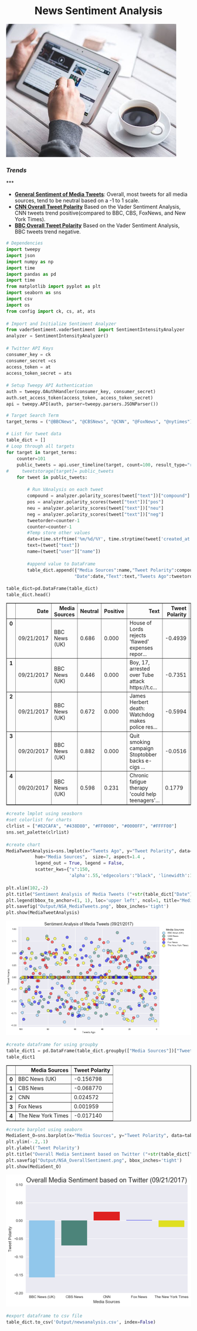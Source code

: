 
<Center><h1>News Sentiment Analysis</h1></center>

<img src="nsa.jpg">

<h3><i>Trends</i></h3>
***
<ul>

<li><b><u>General Sentiment of Media Tweets</b></u>:   Overall, most tweets for all media sources, tend to be neutral based on a -1 to 1 scale.
<li><b><u>CNN Overall Tweet Polarity</b></u>  Based on the Vader Sentiment Analysis, CNN tweets trend positive(compared to BBC, CBS, FoxNews, and New York Times).</li>
<li><b><u>BBC Overall Tweet Polarity</b></u>  Based on the Vader Sentiment Analysis, BBC tweets trend negative.</li>
</ul>



```python
# Dependencies
import tweepy
import json
import numpy as np
import time
import pandas as pd
import time
from matplotlib import pyplot as plt
import seaborn as sns
import csv
import os
from config import ck, cs, at, ats

# Import and Initialize Sentiment Analyzer
from vaderSentiment.vaderSentiment import SentimentIntensityAnalyzer
analyzer = SentimentIntensityAnalyzer()

# Twitter API Keys 
consumer_key = ck
consumer_secret =cs
access_token = at
access_token_secret = ats

# Setup Tweepy API Authentication
auth = tweepy.OAuthHandler(consumer_key, consumer_secret)
auth.set_access_token(access_token, access_token_secret)
api = tweepy.API(auth, parser=tweepy.parsers.JSONParser())

```


```python
# Target Search Term
target_terms = ("@BBCNews", "@CBSNews", "@CNN", "@FoxNews", "@nytimes")

# List for tweet data
table_dict = []
# Loop through all targets
for target in target_terms:
    counter=101
    public_tweets = api.user_timeline(target, count=100, result_type="recent")
#     tweetstorage[target]= public_tweets
    for tweet in public_tweets:

        # Run VAnalysis on each tweet
        compound = analyzer.polarity_scores(tweet["text"])["compound"]
        pos = analyzer.polarity_scores(tweet["text"])["pos"]
        neu = analyzer.polarity_scores(tweet["text"])["neu"]
        neg = analyzer.polarity_scores(tweet["text"])["neg"]
        tweetorder=counter-1
        counter=counter-1
        #Temp store other values
        date=time.strftime('%m/%d/%Y', time.strptime(tweet['created_at'],'%a %b %d %H:%M:%S +0000 %Y'))
        text=(tweet["text"])
        name=(tweet["user"]["name"])

        #append value to DataFrame
        table_dict.append({"Media Sources":name,"Tweet Polarity":compound,"Positive":pos,"Neutral":neu,
                          "Date":date,"Text":text,"Tweets Ago":tweetorder})
        
table_dict=pd.DataFrame(table_dict)
table_dict.head()

```




<div>
<style>
    .dataframe thead tr:only-child th {
        text-align: right;
    }

    .dataframe thead th {
        text-align: left;
    }

    .dataframe tbody tr th {
        vertical-align: top;
    }
</style>
<table border="1" class="dataframe">
  <thead>
    <tr style="text-align: right;">
      <th></th>
      <th>Date</th>
      <th>Media Sources</th>
      <th>Neutral</th>
      <th>Positive</th>
      <th>Text</th>
      <th>Tweet Polarity</th>
      <th>Tweets Ago</th>
    </tr>
  </thead>
  <tbody>
    <tr>
      <th>0</th>
      <td>09/21/2017</td>
      <td>BBC News (UK)</td>
      <td>0.686</td>
      <td>0.000</td>
      <td>House of Lords rejects 'flawed' expenses repor...</td>
      <td>-0.4939</td>
      <td>100</td>
    </tr>
    <tr>
      <th>1</th>
      <td>09/21/2017</td>
      <td>BBC News (UK)</td>
      <td>0.446</td>
      <td>0.000</td>
      <td>Boy, 17, arrested over Tube attack https://t.c...</td>
      <td>-0.7351</td>
      <td>99</td>
    </tr>
    <tr>
      <th>2</th>
      <td>09/21/2017</td>
      <td>BBC News (UK)</td>
      <td>0.672</td>
      <td>0.000</td>
      <td>James Herbert death: Watchdog makes police res...</td>
      <td>-0.5994</td>
      <td>98</td>
    </tr>
    <tr>
      <th>3</th>
      <td>09/20/2017</td>
      <td>BBC News (UK)</td>
      <td>0.882</td>
      <td>0.000</td>
      <td>Quit smoking campaign Stoptobber backs e-cigs ...</td>
      <td>-0.0516</td>
      <td>97</td>
    </tr>
    <tr>
      <th>4</th>
      <td>09/20/2017</td>
      <td>BBC News (UK)</td>
      <td>0.598</td>
      <td>0.231</td>
      <td>Chronic fatigue therapy 'could help teenagers'...</td>
      <td>0.1779</td>
      <td>96</td>
    </tr>
  </tbody>
</table>
</div>




```python
#create lmplot using seasborn
#set colorlist for charts
clrlist = ["#82CAFA", "#438D80", "#FF0000", "#0000FF", "#FFFF00"]
sns.set_palette(clrlist)

#create chart
MediaTweetAnalysis=sns.lmplot(x="Tweets Ago", y="Tweet Polarity", data= table_dict, 
           hue="Media Sources",  size=7, aspect=1.4 ,
           legend_out = True, legend = False, 
           scatter_kws={"s":150, 
                        'alpha':.55,'edgecolors':"black", 'linewidth':1},ci=0, fit_reg=False, )

plt.xlim(102,-2)
plt.title("Sentiment Analysis of Media Tweets ("+str(table_dict["Date"][2])+")", fontsize=18)
plt.legend(bbox_to_anchor=(1, 1), loc='upper left', ncol=1, title="Media Sources")
plt.savefig("Output/NSA_MediaTweets.png", bbox_inches='tight')
plt.show(MediaTweetAnalysis)

```


![png](output_3_0.png)



```python
#create dataframe for using groupby
table_dict1 = pd.DataFrame(table_dict.groupby(["Media Sources"])["Tweet Polarity"].mean()).reset_index()
table_dict1
```




<div>
<style>
    .dataframe thead tr:only-child th {
        text-align: right;
    }

    .dataframe thead th {
        text-align: left;
    }

    .dataframe tbody tr th {
        vertical-align: top;
    }
</style>
<table border="1" class="dataframe">
  <thead>
    <tr style="text-align: right;">
      <th></th>
      <th>Media Sources</th>
      <th>Tweet Polarity</th>
    </tr>
  </thead>
  <tbody>
    <tr>
      <th>0</th>
      <td>BBC News (UK)</td>
      <td>-0.156798</td>
    </tr>
    <tr>
      <th>1</th>
      <td>CBS News</td>
      <td>-0.068770</td>
    </tr>
    <tr>
      <th>2</th>
      <td>CNN</td>
      <td>0.024572</td>
    </tr>
    <tr>
      <th>3</th>
      <td>Fox News</td>
      <td>0.001959</td>
    </tr>
    <tr>
      <th>4</th>
      <td>The New York Times</td>
      <td>-0.017140</td>
    </tr>
  </tbody>
</table>
</div>




```python
#create barplot using seaborn
MediaSent_O=sns.barplot(x="Media Sources", y="Tweet Polarity", data=table_dict1)
plt.ylim(-.2,.1)
plt.ylabel('Tweet Polarity')
plt.title("Overall Media Sentiment based on Twitter ("+str(table_dict["Date"][2])+")", fontsize=18)
plt.savefig("Output/NSA_OverallSentiment.png", bbox_inches='tight')
plt.show(MediaSent_O)

```


![png](output_5_0.png)



```python
#export dataframe to csv file
table_dict.to_csv('Output/newsanalysis.csv', index=False)

```
